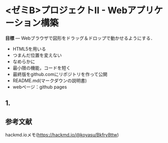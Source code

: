 # <ゼミB>プロジェクトII - Webアプリケーション構築
**目標** — Webブラウザで図形をドラッグ＆ドロップで動かせるようにする．
* HTML5を用いる
* つまんだ位置を変えない
* なめらかに
* 最小限の機能，コードを短く
* 最終版をgithub.comにリポジトリを作って公開
* README.md(マークダウンの説明書)
* webページ：github pages

## 1.
## 参考文献
hackmd.ioメモ(https://hackmd.io/@koyasu/Bkfry8ttw)

